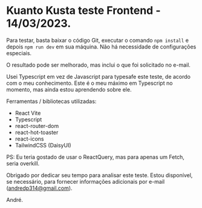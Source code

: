 # Kuanto Kusta teste Frontend - 14/03/2023.

Para testar, basta baixar o código Git, executar o comando `npm install` e depois `npm run dev` em sua máquina. Não há necessidade de configurações especiais.

O resultado pode ser melhorado, mas inclui o que foi solicitado no e-mail.

Usei Typescript em vez de Javascript para typesafe este teste, de acordo com o meu conhecimento. Este é o meu máximo em Typescript no momento, mas ainda estou aprendendo sobre ele.


Ferramentas / bibliotecas utilizadas:

- React Vite
- Typescript
- react-router-dom
- react-hot-toaster
- react-icons
- TailwindCSS (DaisyUI)

PS: Eu teria gostado de usar o ReactQuery, mas para apenas um Fetch, seria overkill.

Obrigado por dedicar seu tempo para analisar este teste. Estou disponível, se necessário, para fornecer informações adicionais por e-mail (andredp314@gmail.com).

André.
